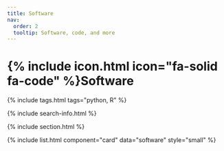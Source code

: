 ```yaml
---
title: Software
nav:
  order: 2
  tooltip: Software, code, and more
---
```


# {% include icon.html icon="fa-solid fa-code" %}Software


{% include tags.html tags="python, R" %}

{% include search-info.html %}

{% include section.html %}

{% include list.html component="card" data="software" style="small" %}
